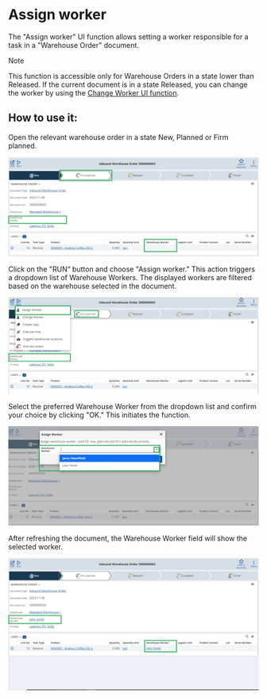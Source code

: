 # Assign worker
The "Assign worker" UI function allows setting a worker responsible for a task in a "Warehouse Order" document. 

> [!NOTE]
> This function is accessible only for Warehouse Orders in a state lower than Released.
> If the current document is in a state Released, you can change the worker by using the [Change Worker UI function](change-worker.md).

## How to use it:

Open the relevant warehouse order in a state New, Planned or Firm planned.

![Picture](pictures/Assign_worker_1.png)

Click on the "RUN“ button and choose "Assign worker." This action triggers a dropdown list of Warehouse Workers. 
The displayed workers are filtered based on the warehouse selected in the document.

![Picture](pictures/Assign_worker_2.png)

Select the preferred Warehouse Worker from the dropdown list and confirm your choice by clicking "OK." This initiates the function.

![Picture](pictures/Assign_worker_3.png)

After refreshing the document, the Warehouse Worker field will show the selected worker.

![Picture](pictures/Assign_worker_4.png)
